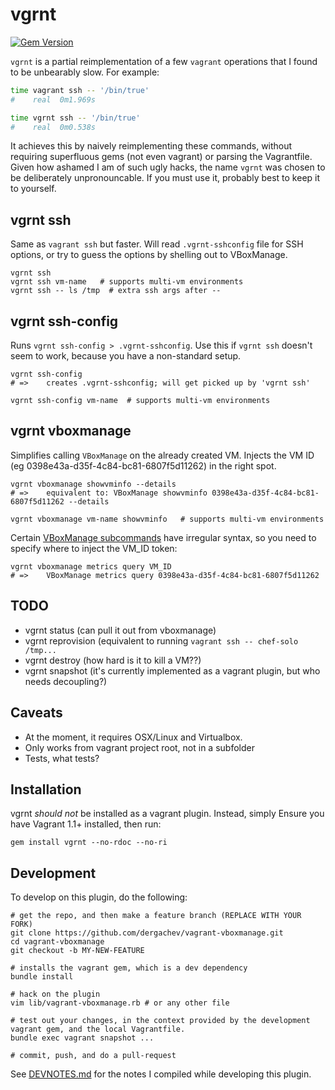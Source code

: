 vgrnt
=====

[![Gem Version](https://badge.fury.io/rb/vgrnt.png)](http://badge.fury.io/rb/vgrnt)

`vgrnt` is a partial reimplementation of a few `vagrant` operations that I
found to be unbearably slow. For example:

```bash
time vagrant ssh -- '/bin/true'
#    real  0m1.969s

time vgrnt ssh -- '/bin/true'
#    real  0m0.538s
```

It achieves this by naively reimplementing these commands, without requiring
superfluous gems (not even vagrant) or parsing the Vagrantfile. Given how
ashamed I am of such ugly hacks, the name `vgrnt` was chosen to be deliberately
unpronouncable. If you must use it, probably best to keep it to yourself.


## vgrnt ssh

Same as `vagrant ssh` but faster. Will read `.vgrnt-sshconfig` file for SSH options, or try to
guess the options by shelling out to VBoxManage.

```
vgrnt ssh
vgrnt ssh vm-name   # supports multi-vm environments
vgrnt ssh -- ls /tmp  # extra ssh args after --
```

## vgrnt ssh-config

Runs `vgrnt ssh-config > .vgrnt-sshconfig`. Use this if `vgrnt ssh` doesn't
seem to work, because you have a non-standard setup.

```
vgrnt ssh-config
# =>    creates .vgrnt-sshconfig; will get picked up by 'vgrnt ssh'

vgrnt ssh-config vm-name  # supports multi-vm environments
```

## vgrnt vboxmanage 

Simplifies calling `VBoxManage` on the already created VM. Injects
the VM ID (eg 0398e43a-d35f-4c84-bc81-6807f5d11262) in the right spot. 

```
vgrnt vboxmanage showvminfo --details
# =>    equivalent to: VBoxManage showvminfo 0398e43a-d35f-4c84-bc81-6807f5d11262 --details

vgrnt vboxmanage vm-name showvminfo   # supports multi-vm environments
```

Certain [VBoxManage subcommands](https://github.com/dergachev/vgrnt/blob/master/docs/vboxmanage-irregular-commands.txt)
have irregular syntax, so you need to specify where
to inject the VM_ID token:

```
vgrnt vboxmanage metrics query VM_ID 
# =>    VBoxManage metrics query 0398e43a-d35f-4c84-bc81-6807f5d11262
```

## TODO

* vgrnt status (can pull it out from vboxmanage)
* vgrnt reprovision (equivalent to running `vagrant ssh -- chef-solo /tmp...`
* vgrnt destroy (how hard is it to kill a VM??)
* vgrnt snapshot (it's currently implemented as a vagrant plugin, but who needs decoupling?)

## Caveats


* At the moment, it requires OSX/Linux and Virtualbox.
* Only works from vagrant project root, not in a subfolder
* Tests, what tests?

## Installation

vgrnt *should not* be installed as a vagrant plugin. Instead, simply
Ensure you have Vagrant 1.1+ installed, then run:

    gem install vgrnt --no-rdoc --no-ri


## Development

To develop on this plugin, do the following:

```
# get the repo, and then make a feature branch (REPLACE WITH YOUR FORK)
git clone https://github.com/dergachev/vagrant-vboxmanage.git
cd vagrant-vboxmanage
git checkout -b MY-NEW-FEATURE

# installs the vagrant gem, which is a dev dependency
bundle install 

# hack on the plugin
vim lib/vagrant-vboxmanage.rb # or any other file

# test out your changes, in the context provided by the development vagrant gem, and the local Vagrantfile.
bundle exec vagrant snapshot ...

# commit, push, and do a pull-request
```

See [DEVNOTES.md](https://github.com/dergachev/vagrant-vboxmanage/blob/master/DEVNOTES.md)
for the notes I compiled while developing this plugin.
